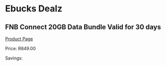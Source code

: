 
# Ebucks Dealz
## FNB Connect 20GB Data Bundle Valid for 30 days
[Product Page](https://www.ebucks.com/web/shop/productSelected.do?prodId=1157253089&catId=300)

Price: R849.00

Savings: 


	